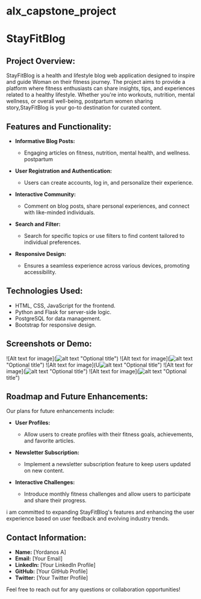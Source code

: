 # alx_capstone_project

# StayFitBlog

## Project Overview:

StayFitBlog is a health and lifestyle blog web application designed to inspire and guide Woman on their fitness journey. The project aims to provide a platform where fitness enthusiasts can share insights, tips, and experiences related to a healthy lifestyle. Whether you're into workouts, nutrition, mental wellness, or overall well-being, postpartum women sharing story,StayFitBlog is your go-to destination for curated content.

## Features and Functionality:

- **Informative Blog Posts:**
  - Engaging articles on fitness, nutrition, mental health, and wellness. postpartum
- **User Registration and Authentication:**

  - Users can create accounts, log in, and personalize their experience.

- **Interactive Community:**

  - Comment on blog posts, share personal experiences, and connect with like-minded individuals.

- **Search and Filter:**

  - Search for specific topics or use filters to find content tailored to individual preferences.

- **Responsive Design:**
  - Ensures a seamless experience across various devices, promoting accessibility.

## Technologies Used:

- HTML, CSS, JavaScript for the frontend.
- Python and Flask for server-side logic.
- PostgreSQL for data management.
- Bootstrap for responsive design.

## Screenshots or Demo:

![Alt text for image](![alt text]() "Optional title")
![Alt text for image](![alt text]() "Optional title")
![Alt text for image](U![alt text]() "Optional title")
![Alt text for image](![alt text]() "Optional title")
![Alt text for image](![alt text]() "Optional title")

## Roadmap and Future Enhancements:

Our plans for future enhancements include:

- **User Profiles:**

  - Allow users to create profiles with their fitness goals, achievements, and favorite articles.

- **Newsletter Subscription:**

  - Implement a newsletter subscription feature to keep users updated on new content.

- **Interactive Challenges:**
  - Introduce monthly fitness challenges and allow users to participate and share their progress.

i am committed to expanding StayFitBlog's features and enhancing the user experience based on user feedback and evolving industry trends.

## Contact Information:

- **Name:** [Yordanos A]
- **Email:** [Your Email]
- **LinkedIn:** [Your LinkedIn Profile]
- **GitHub:** [Your GitHub Profile]
- **Twitter:** [Your Twitter Profile]

Feel free to reach out for any questions or collaboration opportunities!
